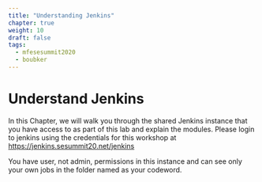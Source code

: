 ```yaml
---
title: "Understanding Jenkins"
chapter: true
weight: 10
draft: false
tags:
  - mfesesummit2020
  - boubker
---
```


# Understand Jenkins

In this Chapter, we will walk you through the shared Jenkins instance that you have access to as part of this lab and explain the modules.
Please login to jenkins using the credentials for this workshop at  https://jenkins.sesummit20.net/jenkins

You have user, not admin, permissions in this instance and can see only your own jobs in the folder named as your codeword.

